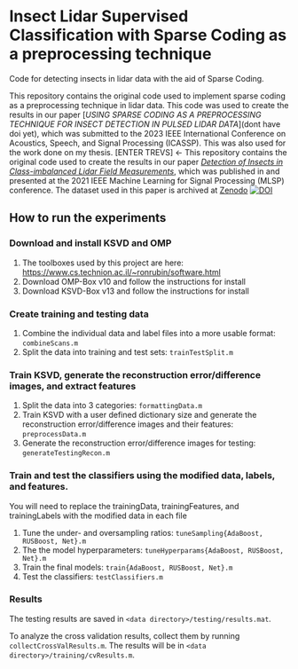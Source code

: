 

# Insect Lidar Supervised Classification with Sparse Coding as a preprocessing technique
Code for detecting insects in lidar data with the aid of Sparse Coding.

This repository contains the original code used to implement sparse coding as a preprocessing technique in lidar data. 
This code was used to create the results in our paper [*USING SPARSE CODING AS A PREPROCESSING TECHNIQUE FOR INSECT DETECTION IN PULSED LIDAR DATA*](dont have doi yet), which was submitted to the 2023 IEEE International Conference on Acoustics, Speech, and Signal Processing (ICASSP). This was also used for the work done on my thesis.
[ENTER TREVS] <- This repository contains the original code used to create the results in our paper [*Detection of Insects in Class-imbalanced Lidar Field Measurements*](https://doi.org/10.1109/MLSP52302.2021.9596143), which was published in and presented at the 2021 IEEE Machine Learning for Signal Processing (MLSP) conference. 
The dataset used in this paper is archived at [Zenodo](https://zenodo.org/record/5504411) [![DOI](https://zenodo.org/badge/DOI/10.5281/zenodo.5504411.svg)](https://doi.org/10.5281/zenodo.5504411)

## How to run the experiments

### Download and install KSVD and OMP
1. The toolboxes used by this project are here: https://www.cs.technion.ac.il/~ronrubin/software.html
2. Download OMP-Box v10  and follow the instructions for install
3. Download KSVD-Box v13 and follow the instructions for install

### Create training and testing data
1. Combine the individual data and label files into a more usable format: `combineScans.m`
2. Split the data into training and test sets: `trainTestSplit.m`

### Train KSVD, generate the reconstruction error/difference images, and extract features
1. Split the data into 3 categories: `formattingData.m`
2. Train KSVD with a user defined dictionary size and generate the reconstruction error/difference images and their features: `preprocessData.m`
3. Generate the reconstruction error/difference images for testing: `generateTestingRecon.m`


### Train and test the classifiers using the modified data, labels, and features. 
You will need to replace the trainingData, trainingFeatures, and trainingLabels with the modified data in each file
1. Tune the under- and oversampling ratios: `tuneSampling{AdaBoost, RUSBoost, Net}.m`
2. The the model hyperparameters: `tuneHyperparams{AdaBoost, RUSBoost, Net}.m`
3. Train the final models: `train{AdaBoost, RUSBoost, Net}.m`
4. Test the classifiers: `testClassifiers.m`

### Results
The testing results are saved in `<data directory>/testing/results.mat`. 

To analyze the cross validation results, collect them by running `collectCrossValResults.m`. The results will be in `<data directory>/training/cvResults.m`. 
